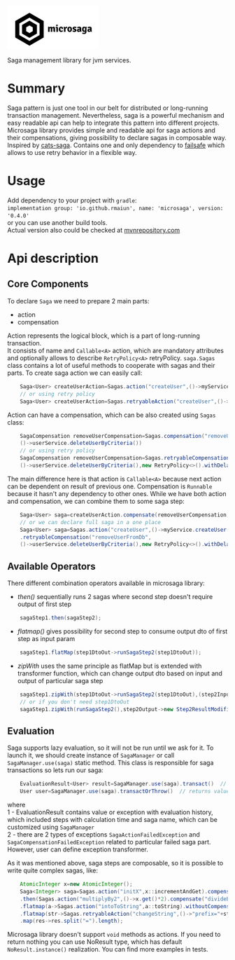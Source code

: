 ![Screenshot](logo.png)

Saga management library for jvm services.

# Summary

Saga pattern is just one tool in our belt for distributed or long-running transaction management.
Nevertheless, saga is a powerful mechanism and easy readable api can help to integrate this pattern into different projects.
Microsaga library provides simple and readable api for saga actions and their compensations, giving possibility to declare sagas in composable way.
Inspired by [cats-saga](https://github.com/VladKopanev/cats-saga).
Contains one and only dependency to [failsafe](https://github.com/failsafe-lib/failsafe) which allows to use retry behavior in a flexible way.

# Usage

Add dependency to your project with `gradle`:  
`implementation group: 'io.github.rmaiun', name: 'microsaga', version: '0.4.0'`  
or you can use another build tools.  
Actual version also could be checked at [mvnrepository.com](https://mvnrepository.com/artifact/io.github.rmaiun/microsaga)

# Api description

## Core Components

To declare `Saga` we need to prepare 2 main parts:

- action
- compensation

Action represents the logical block, which is a part of long-running transaction.  
It consists of name and `Callable<A>` action, which are mandatory attributes and optionally allows to describe `RetryPolicy<A>` retryPolicy.
`saga.Sagas` class contains a lot of useful methods to cooperate with sagas and their parts.
To create saga action we can easily call:

```java
    Saga<User> createUserAction=Sagas.action("createUser",()->myService.createUser(user));
    // or using retry policy
    Saga<User> createUserAction=Sagas.retryableAction("createUser",()->myService.createUser(user),new RetryPolicy<>().withMaxRetries(3));
```  

Action can have a compensation, which can be also created using `Sagas` class:

```java
    SagaCompensation removeUserCompensation=Sagas.compensation("removeUserFromDb",
    ()->userService.deleteUserByCriteria())
    // or using retry policy
    SagaCompensation removeUserCompensation=Sagas.retryableCompensation("removeUserFromDb",
    ()->userService.deleteUserByCriteria(),new RetryPolicy<>().withDelay(Duration.ofSeconds(2)));
```  

The main difference here is that action is `Callable<A>` because next action can be dependent on result of previous one.
Compensation is `Runnable` because it hasn't any dependency to other ones.
While we have both action and compensation, we can combine them to some saga step:

```java
    Saga<User> saga=createUserAction.compensate(removeUserCompensation);
    // or we can declare full saga in a one place
    Saga<User> saga=Sagas.action("createUser",()->myService.createUser(user))
    .retryableCompensation("removeUserFromDb",
    ()->userService.deleteUserByCriteria(),new RetryPolicy<>().withDelay(Duration.ofSeconds(2)));
```  

## Available Operators

There different combination operators available in microsaga library:

* *then()* sequentially runs 2 sagas where second step doesn't require output of first step

```java
    sagaStep1.then(sagaStep2); 
```

* *flatmap()* gives possibility for second step to consume output dto of first step as input param

```java
    sagaStep1.flatMap(step1DtoOut->runSagaStep2(step1DtoOut));
```

* *zipWith* uses the same principle as flatMap but is extended with transformer function, which can change output dto based on input and output of particular saga step

```java
    sagaStep1.zipWith(step1DtoOut->runSagaStep2(step1DtoOut),(step2Input,step2Output)->new Step2ResultModified());
    // or if you don't need step1DtoOut
    sagaStep1.zipWith(runSagaStep2(),step2Output->new Step2ResultModified());

```

## Evaluation

Saga supports lazy evaluation, so it will not be run until we ask for it.
To launch it, we should create instance of `SagaManager` or call `SagaManager.use(saga)` static method. This class is responsible for saga transactions
so lets run our saga:

```java
    EvaluationResult<User> result=SagaManager.use(saga).transact()  // returns EvaluationResult (1)
    User user=SagaManager.use(saga).transactOrThrow()  // returns value or throws RuntimeException (2)
```

where  
1 - EvaluationResult contains value or exception with evaluation history, which included steps with calculation time and saga name, which can be customized using `SagaManager`  
2 - there are 2 types of exceptions `SagaActionFailedException` and `SagaCompensationFailedException` related to particular failed saga part. However, user can define exception transformer.

As it was mentioned above, saga steps are composable, so it is possible to write quite complex sagas, like:

```java
    AtomicInteger x=new AtomicInteger();
    Saga<Integer> saga=Sagas.action("initX",x::incrementAndGet).compensate("intoToZero",()->x.set(0))
    .then(Sagas.action("multiplyBy2",()->x.get()*2).compensate("divideBy2",()->x.set(x.get()/2)))
    .flatmap(a->Sagas.action("intoToString",a::toString).withoutCompensation())
    .flatmap(str->Sagas.retryableAction("changeString",()->"prefix="+str,new RetryPolicy<String>().withMaxRetries(2)).withoutCompensation())
    .map(res->res.split("=").length);
```  

Microsaga library doesn't support `void` methods as actions. If you need to return nothing you can use NoResult type, which has default `NoResult.instance()` realization.
You can find more examples in tests.